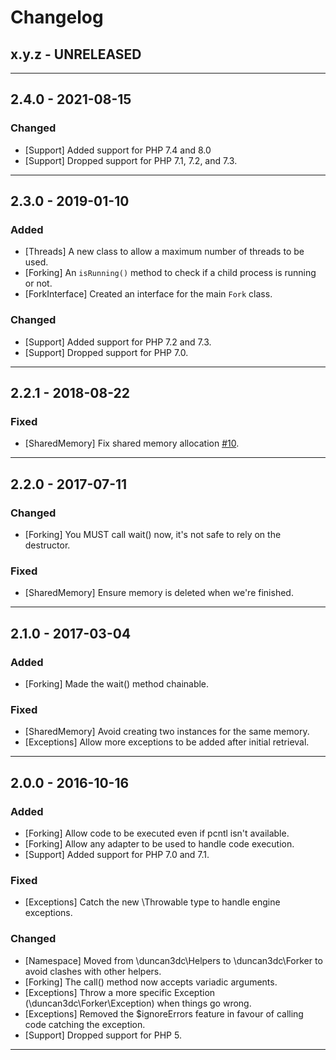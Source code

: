 Changelog
=========

## x.y.z - UNRELEASED

--------

## 2.4.0 - 2021-08-15

### Changed

* [Support] Added support for PHP 7.4 and 8.0
* [Support] Dropped support for PHP 7.1, 7.2, and 7.3.

--------

## 2.3.0 - 2019-01-10

### Added

* [Threads] A new class to allow a maximum number of threads to be used.
* [Forking] An `isRunning()` method to check if a child process is running or not.
* [ForkInterface] Created an interface for the main `Fork` class.

### Changed

* [Support] Added support for PHP 7.2 and 7.3.
* [Support] Dropped support for PHP 7.0.

--------

## 2.2.1 - 2018-08-22

### Fixed

* [SharedMemory] Fix shared memory allocation [#10](https://github.com/duncan3dc/fork-helper/pull/10).

--------

## 2.2.0 - 2017-07-11

### Changed

* [Forking] You MUST call wait() now, it's not safe to rely on the destructor.

### Fixed

* [SharedMemory] Ensure memory is deleted when we're finished.

--------

## 2.1.0 - 2017-03-04

### Added

* [Forking] Made the wait() method chainable.

### Fixed

* [SharedMemory] Avoid creating two instances for the same memory.
* [Exceptions] Allow more exceptions to be added after initial retrieval.

--------

## 2.0.0 - 2016-10-16

### Added

* [Forking] Allow code to be executed even if pcntl isn't available.
* [Forking] Allow any adapter to be used to handle code execution.
* [Support] Added support for PHP 7.0 and 7.1.

### Fixed

* [Exceptions] Catch the new \Throwable type to handle engine exceptions.

### Changed

* [Namespace] Moved from \duncan3dc\Helpers to \duncan3dc\Forker to avoid clashes with other helpers.
* [Forking] The call() method now accepts variadic arguments.
* [Exceptions] Throw a more specific Exception (\duncan3dc\Forker\Exception) when things go wrong.
* [Exceptions] Removed the $ignoreErrors feature in favour of calling code catching the exception.
* [Support] Dropped support for PHP 5.

--------
